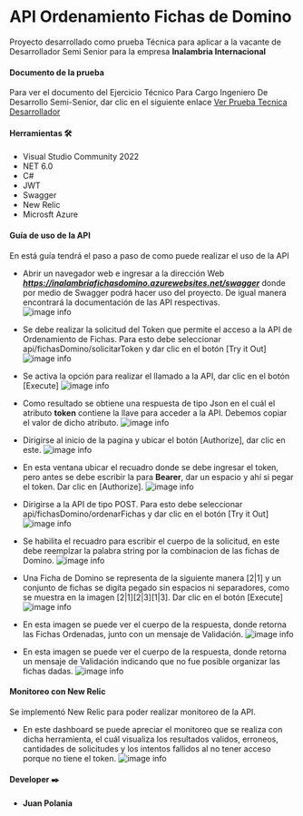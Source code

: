 # API Ordenamiento Fichas de Domino

Proyecto desarrollado como prueba Técnica para aplicar a la vacante de Desarrollador Semi Senior para la empresa **Inalambria Internacional**

#### Documento de la prueba

Para ver el documento del Ejercicio Técnico Para Cargo Ingeniero De Desarrollo Semi-Senior, dar clic en el siguiente enlace [Ver Prueba Tecnica Desarrollador](Documentation/PruebaDeveloper.pdf "Ver Prueba")


#### Herramientas  🛠️
* Visual Studio Community 2022
* NET 6.0
* C#
* JWT
* Swagger
* New Relic
* Microsft Azure

#### Guía de uso de la API
En está guía tendrá el paso a paso de como puede realizar el uso de la API

* Abrir un navegador web e ingresar a la dirección Web ***https://inalambriafichasdomino.azurewebsites.net/swagger*** donde por medio de Swagger podrá hacer uso del proyecto. De igual manera encontrará la documentación de las API respectivas.        
![image info](Documentation/Swagger.png "Pagina de Inicio de la API por medio de Swagger")

* Se debe realizar la solicitud del Token que permite el acceso a la API de Ordenamiento de Fichas. Para esto debe seleccionar api/fichasDomino/solicitarToken y dar clic en el botón [Try it Out]
![image info](Documentation/TryOutSolicitarToken.png "Dar Click en Try it Out")

* Se activa la opción para realizar el llamado a la API, dar clic en el botón [Execute]
![image info](Documentation/ExecuteSolicitarToken.png "Dar Click en Execute")

* Como resultado se obtiene una respuesta de tipo Json en el cuál el atributo **token** contiene la llave para acceder a la API. Debemos copiar el valor de dicho atributo.
![image info](Documentation/Token.png "Token")

* Dirigirse al inicio de la pagina y ubicar el botón [Authorize], dar clic en este.
![image info](Documentation/Authorize.png "Authorize")

* En esta ventana ubicar el recuadro donde se debe ingresar el token, pero antes se debe escribir la para **Bearer**, dar un espacio y ahí si pegar el token. Dar clic en [Authorize].
![image info](Documentation/BearerAuthorize.png "Bearer Token")

* Dirigirse a la API de tipo POST. Para esto debe seleccionar api/fichasDomino/ordenarFichas y dar clic en el botón [Try it Out]
![image info](Documentation/TryOutPost.png "Dar Click en Try it Out")

* Se habilita el recuadro para escribir el cuerpo de la solicitud, en este debe reemplzar la palabra string por la combinacion de las fichas de Domino.
![image info](Documentation/ReplaceString.png "Reemplzar el String")

* Una Ficha de Domino se representa de la siguiente manera [2|1] y un conjunto de fichas se digita pegado sin espacios ni separadores, como se muestra en la imagen [2|1][2|3][1|3]. Dar clic en el botón [Execute]
![image info](Documentation/ExecutePost.png "Dar Click en Execute")

* En esta imagen se puede ver el cuerpo de la respuesta, donde retorna las Fichas Ordenadas, junto con un mensaje de Validación.
![image info](Documentation/ResponsePost.png "Respuesta")

* En esta imagen se puede ver el cuerpo de la respuesta, donde retorna un mensaje de Validación indicando que no fue posible organizar las fichas dadas.
![image info](Documentation/MensajeError.png "Mensaje Error")

#### Monitoreo con New Relic
Se implementó New Relic para poder realizar monitoreo de la API.


* En este dashboard se puede apreciar el monitoreo que se realiza con dicha herramienta, el cuál visualiza los resultados validos, erroneos, cantidades de solicitudes y los intentos fallidos al no tener acceso porque no tiene el token.
![image info](Documentation/Monitoreo.png "Monitoreo")

#### Developer ✒️
* **Juan Polania**
